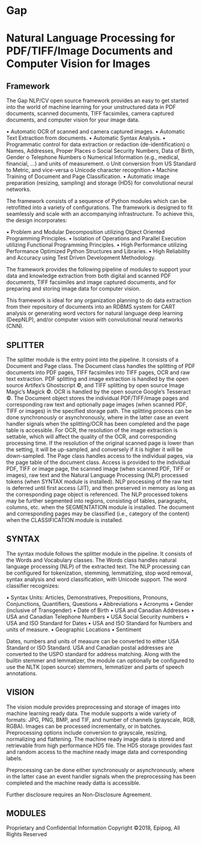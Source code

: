 # Gap  
# Natural Language Processing for PDF/TIFF/Image Documents and Computer Vision for Images

## Framework
The Gap NLP/CV open source framework provides an easy to get started into the world of machine learning for your unstructured data in PDF documents, scanned documents, TIFF facsimiles,  camera captured documents, and computer vision for your image data.

•	Automatic OCR of scanned and camera captured images.
•	Automatic Text Extraction from documents.
•	Automatic Syntax Analysis.
•	Programmatic control for data extraction or redaction (de-identification)
    o	Names, Addresses, Proper Places
    o	Social Security Numbers, Data of Birth, Gender
    o	Telephone Numbers
    o	Numerical Information (e.g., medical, financial, …) and units of measurement.
    o	Unit conversion from US Standard to Metric, and vice-versa
    o	Unicode character recognition
•	Machine Training of Document and Page Classification.
•	Automatic image preparation (resizing, sampling) and storage (HD5) for convolutional neural networks.

The framework consists of a sequence of Python modules which can be retrofitted into a variety of configurations. The framework is designed to fit seamlessly and scale with an accompanying infrastructure. To achieve this, the design incorporates:

•	Problem and Modular Decomposition utilizing Object Oriented Programming Principles.
•	Isolation of Operations and Parallel Execution utilizing Functional Programming Principles.
•	High Performance utilizing Performance Optimized Python Structures and Libraries.
•	High Reliability and Accuracy using Test Driven Development Methodology.

The framework provides the following pipeline of modules to support your data and knowledge extraction from both digital and scanned PDF documents, TIFF facsimiles and image captured documents, and for preparing and storing image data for computer vision.

This framework is ideal for any organization planning to do data extraction from their repository of documents into an RDBMS system for CART analysis or generating word vectors for natural language deep learning (DeepNLP), and/or computer vision with convolutional neural networks (CNN).

## SPLITTER

The splitter module is the entry point into the pipeline. It consists of a Document and Page class. The Document class handles the splitting of PDF documents into PDF pages, TIFF facsimiles into TIFF pages, OCR and raw text extraction. PDF splitting and image extraction is handled by the open source Artifex’s Ghostscript ©, and TIFF splitting by open source Image Magic’s Magick ©. OCR is handled by the open source Google’s Tesseract ©. The Document object stores the individual PDF/TIFF/image pages and corresponding raw text and optionally page images (when scanned PDF, TIFF or images) in the specified storage path. The splitting process can be done synchronously or asynchronously, where in the latter case an event handler signals when the splitting/OCR has been completed and the page table is accessible.
For OCR, the resolution of the image extraction is settable, which will affect the quality of the OCR, and corresponding processing time. If the resolution of the original scanned page is lower than the setting, it will be up-sampled, and conversely if it is higher it will be down-sampled.
The Page class handles access to the individual pages, via the page table of the document class. Access is provided to the individual PDF, TIFF or image page, the scanned image (when scanned PDF, TIFF or images), raw text and the Natural Language Processing (NLP) processed tokens (when SYNTAX module is installed).
NLP processing of the raw text is deferred until first access (JIT), and then preserved in memory as long as the corresponding page object is referenced. The NLP processed tokens may be further segmented into regions, consisting of tables, paragraphs, columns, etc. when the SEGMENTATION module is installed.
The document and corresponding pages may be classified (i.e., category of the content) when the CLASSIFICATION module is installed.

## SYNTAX

The syntax module follows the splitter module in the pipeline. It consists of the Words and Vocabulary classes. The Words class handles natural language processing (NLP) of the extracted text. The NLP processing can be configured for tokenization, stemming, lemmatizing, stop word removal, syntax analysis and word classification, with Unicode support. 
The word classifier recognizes:

•	Syntax Units: Articles, Demonstratives, Prepositions, Pronouns, Conjunctions, Quantifiers, Questions
•	Abbreviations
•	Acronyms
•	Gender (inclusive of Transgender)
•	Date of Birth
•	USA and Canadian Addresses
•	USA and Canadian Telephone Numbers
•	USA Social Security numbers
•	USA and ISO Standard for Dates
•	USA and ISO Standard for Numbers and units of measure. 
•	Geographic Locations
•	Sentiment

Dates, numbers and units of measure can be converted to either USA Standard or ISO Standard.  USA and Canadian postal addresses are converted to the USPO standard for address matching.
Along with the builtin stemmer and lemmatizer, the module can optionally be configured to use the NLTK (open source) stemmers, lemmatizer and parts of speech annotations.

## VISION

The vision module provides preprocessing and storage of images into machine learning ready data. The module supports a wide variety of formats: JPG, PNG, BMP, and TIF, and number of channels (grayscale, RGB, RGBA). Images can be processed incrementally, or in batches.  Preprocessing options include conversion to grayscale, resizing, normalizing and flattening. The machine ready image data is stored and retrievable from high performance HD5 file.
The HD5 storage provides fast and random access to the machine ready image data and corresponding labels.

Preprocessing can be done either synchronously or asynchronously, where in the latter case an event handler signals when the preprocessing has been completed and the machine ready datta is accessible.

Further disclosure requires an Non-Disclosure Agreement.
 
## MODULES















	








Proprietary and Confidential Information
Copyright ©2018, Epipog, All Rights Reserved
